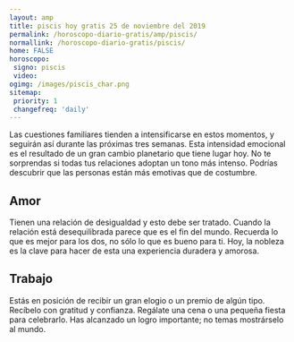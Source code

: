 ```yaml
---
layout: amp
title: piscis hoy gratis 25 de noviembre del 2019 
permalink: /horoscopo-diario-gratis/amp/piscis/
normallink: /horoscopo-diario-gratis/piscis/
home: FALSE
horoscopo:
 signo: piscis
 video:  
ogimg: /images/piscis_char.png
sitemap:
 priority: 1
 changefreq: 'daily'
---
```



Las cuestiones familiares tienden a intensificarse en estos momentos, y seguirán así durante las próximas tres semanas. Esta intensidad emocional es el resultado de un gran cambio planetario que tiene lugar hoy. No te sorprendas si todas tus relaciones adoptan un tono más intenso. Podrías descubrir que las personas están más emotivas que de costumbre.

## Amor

Tienen una relación de desigualdad y esto debe ser tratado. Cuando la relación está desequilibrada parece que es el fin del mundo. Recuerda lo que es mejor para los dos, no sólo lo que es bueno para ti. Hoy, la nobleza es la clave para hacer de esta una experiencia duradera y amorosa.

## Trabajo

Estás en posición de recibir un gran elogio o un premio de algún tipo. Recíbelo con gratitud y confianza. Regálate una cena o una pequeña fiesta para celebrarlo. Has alcanzado un logro importante; no temas mostrárselo al mundo.